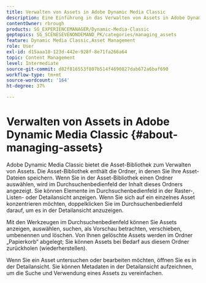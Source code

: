 ```yaml
---
title: Verwalten von Assets in Adobe Dynamic Media Classic
description: Eine Einführung in das Verwalten von Assets in Adobe Dynamic Media Classic
contentOwner: rbrough
products: SG_EXPERIENCEMANAGER/Dynamic-Media-Classic
geptopics: SG_SCENESEVENONDEMAND_PK/categories/managing_assets
feature: Dynamic Media Classic,Asset Management
role: User
exl-id: d15aaa18-123d-442e-928f-8e71fa266a64
topic: Content Management
level: Intermediate
source-git-commit: d82f816553f807b514f4690827dab672a6baf690
workflow-type: tm+mt
source-wordcount: '164'
ht-degree: 37%

---
```


# Verwalten von Assets in Adobe Dynamic Media Classic {#about-managing-assets}

Adobe Dynamic Media Classic bietet die Asset-Bibliothek zum Verwalten von Assets. Die Asset-Bibliothek enthält die Ordner, in denen Sie Ihre Asset-Dateien speichern. Wenn Sie in der Asset-Bibliothek einen Ordner auswählen, wird im Durchsuchenbedienfeld der Inhalt dieses Ordners angezeigt. Sie können Elemente im Durchsuchenbedienfeld in der Raster-, Listen- oder Detailansicht anzeigen. Wenn Sie sich auf ein einzelnes Asset konzentrieren möchten, doppelklicken Sie im Durchsuchenbedienfeld darauf, um es in der Detailansicht anzuzeigen.

Mit den Werkzeugen im Durchsuchenbedienfeld können Sie Assets anzeigen, auswählen, suchen, als Vorschau betrachten, verschieben, umbenennen und löschen. Von Ihnen gelöschte Assets werden im Ordner „Papierkorb“ abgelegt; Sie können Assets bei Bedarf aus diesem Ordner zurückholen (wiederherstellen).

Wenn Sie ein Asset untersuchen oder bearbeiten möchten, öffnen Sie es in der Detailansicht. Sie können Metadaten in der Detailansicht aufzeichnen, um die Suche und Verwendung eines Assets zu vereinfachen.
